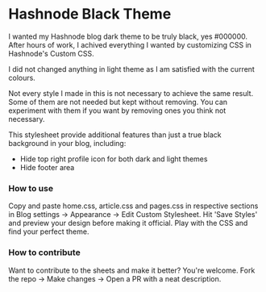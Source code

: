 # Hashnode Black Theme
I wanted my Hashnode blog dark theme to be truly black, yes #000000. After hours of work, I achived everything I wanted by customizing CSS in Hashnode's Custom CSS.

I did not changed anything in light theme as I am satisfied with the current colours.

Not every style I made in this is not necessary to achieve the same result. Some of them are not needed but kept without removing. You can experiment with them if you want by removing ones you think not necessary.

This stylesheet provide additional features than just a true black background in your blog, including:
- Hide top right profile icon for both dark and light themes
- Hide footer area

### How to use
Copy and paste home.css, article.css and pages.css in respective sections in Blog settings -> Appearance -> Edit Custom Stylesheet. Hit 'Save Styles' and preview your design before making it official. Play with the CSS and find your perfect theme.

### How to contribute
Want to contribute to the sheets and make it better? You're welcome. Fork the repo -> Make changes -> Open a PR with a neat description.